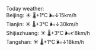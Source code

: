 Today weather:  
Beijing: ☀️ 🌡️+1°C 🌬️↓15km/h  
Tianjin: ☀️ 🌡️+3°C 🌬️↓30km/h  
Shijiazhuang: ☀️ 🌡️+3°C 🌬️↙8km/h  
Tangshan: ☀️ 🌡️+1°C 🌬️↓18km/h  
